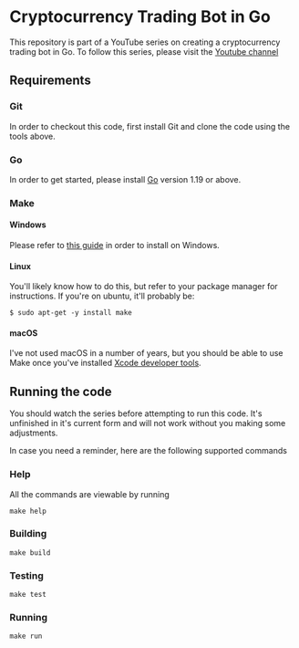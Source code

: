 # Cryptocurrency Trading Bot in Go

This repository is part of a YouTube series on creating a cryptocurrency
trading bot in Go. To follow this series, please visit the [Youtube channel](https://www.youtube.com/channel/UCWQaM7SpSECp9FELz-cHzuQ)

## Requirements

### Git

In order to checkout this code, first install Git and clone the code using
the tools above.

### Go
In order to get started, please install [Go](https://go.dev/dl/) version 1.19
or above.

### Make

#### Windows

Please refer to [this guide](https://stackoverflow.com/questions/32127524/how-to-install-and-use-make-in-windows) in order to install on Windows.

#### Linux

You'll likely know how to do this, but refer to your package manager for
instructions. If you're on ubuntu, it'll probably be:

```
$ sudo apt-get -y install make
```

#### macOS

I've not used macOS in a number of years, but you should be able to use
Make once you've installed [Xcode developer tools](https://www.freecodecamp.org/news/install-xcode-command-line-tools/). 

## Running the code

You should watch the series before attempting to run this code. It's unfinished
in it's current form and will not work without you making some adjustments. 

In case you need a reminder, here are the following supported commands

### Help

All the commands are viewable by running 

```
make help
```

### Building

```
make build
```

### Testing

```
make test
```

### Running

```
make run
```
